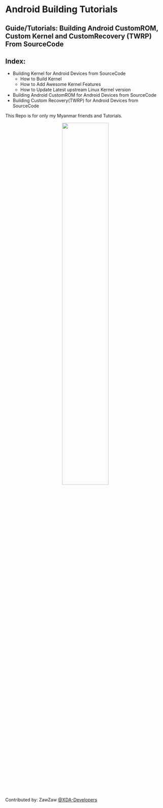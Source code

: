 # Android Building Tutorials

## Guide/Tutorials: Building Android CustomROM, Custom Kernel and CustomRecovery (TWRP) From SourceCode

## Index:
- Building Kernel for Android Devices from SourceCode
  - How to Build Kernel
  - How to Add Awesome Kernel Features
  - How to Update Latest upstream Linux Kernel version
- Building Android CustomROM for Android Devices from SourceCode
- Building Custom Recovery(TWRP) for Android Devices from SourceCode

This Repo is for only my Myanmar friends and Tutorials.

<center><img src="https://upload.wikimedia.org/wikipedia/commons/thumb/d/db/Android_robot_2014.svg/511px-Android_robot_2014.svg.png" height="54%" width="54%;"/></center> 

Contributed by: ZawZaw [@XDA-Developers](https://forum.xda-developers.com/member.php?u=7581611)
